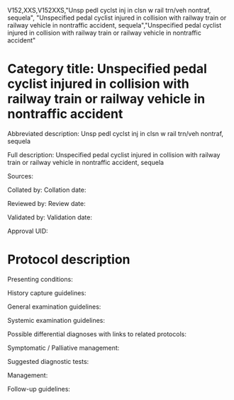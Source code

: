 V152,XXS,V152XXS,"Unsp pedl cyclst inj in clsn w rail trn/veh nontraf, sequela", "Unspecified pedal cyclist injured in collision with railway train or railway vehicle in nontraffic accident, sequela","Unspecified pedal cyclist injured in collision with railway train or railway vehicle in nontraffic accident"
# Category title: Unspecified pedal cyclist injured in collision with railway train or railway vehicle in nontraffic accident

Abbreviated description: Unsp pedl cyclst inj in clsn w rail trn/veh nontraf, sequela

Full description: Unspecified pedal cyclist injured in collision with railway train or railway vehicle in nontraffic accident, sequela

Sources:

Collated by:
Collation date:

Reviewed by:
Review date:

Validated by:
Validation date:

Approval UID:

# Protocol description

Presenting conditions:

History capture guidelines:

General examination guidelines:

Systemic examination guidelines:

Possible differential diagnoses with links to related protocols:

Symptomatic / Palliative management:

Suggested diagnostic tests:

Management:

Follow-up guidelines:
